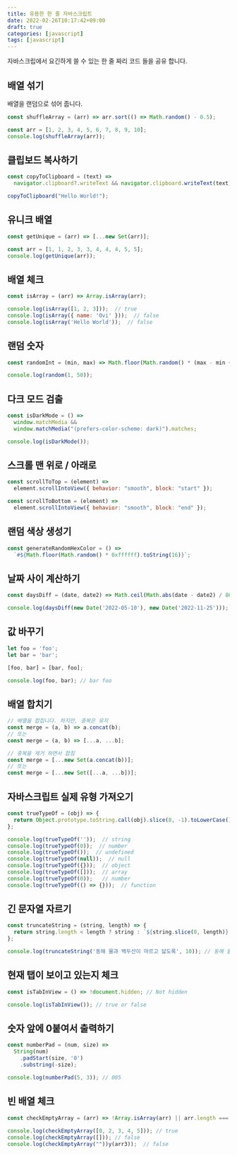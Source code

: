 ```yaml
---
title: 유용한 한 줄 자바스크립트
date: 2022-02-26T10:17:42+09:00
draft: true
categories: [javascript]
tags: [javascript]
---
```


자바스크립에서 요긴하게 쓸 수 있는 한 줄 짜리 코드 들을 공유 합니다.

## 배열 섞기
배열을 랜덤으로 섞어 줍니다.
```javascript
const shuffleArray = (arr) => arr.sort(() => Math.random() - 0.5);

const arr = [1, 2, 3, 4, 5, 6, 7, 8, 9, 10];  
console.log(shuffleArray(arr));
```

## 클립보드 복사하기

```javascript
const copyToClipboard = (text) =>
  navigator.clipboard?.writeText && navigator.clipboard.writeText(text);

copyToClipboard("Hello World!");
```



## 유니크 배열

```javascript
const getUnique = (arr) => [...new Set(arr)];

const arr = [1, 1, 2, 3, 3, 4, 4, 4, 5, 5];
console.log(getUnique(arr));
```



## 배열 체크

```javascript
const isArray = (arr) => Array.isArray(arr);

console.log(isArray([1, 2, 3]));  // true
console.log(isArray({ name: 'Ovi' }));  // false
console.log(isArray('Hello World'));  // false
```



## 랜덤 숫자

```javascript
const randomInt = (min, max) => Math.floor(Math.random() * (max - min + 1) + min);

console.log(random(1, 50));
```



## 다크 모드 검출

```javascript
const isDarkMode = () =>
  window.matchMedia &&
  window.matchMedia("(prefers-color-scheme: dark)").matches;

console.log(isDarkMode());
```



## 스크롤 맨 위로 / 아래로

```javascript
const scrollToTop = (element) =>
  element.scrollIntoView({ behavior: "smooth", block: "start" });

const scrollToBottom = (element) =>
  element.scrollIntoView({ behavior: "smooth", block: "end" });
```



## 랜덤 색상 생성기

```javascript
const generateRandomHexColor = () =>
  `#${Math.floor(Math.random() * 0xffffff).toString(16)}`;
```



## 날짜 사이 계산하기

```javascript
const daysDiff = (date, date2) => Math.ceil(Math.abs(date - date2) / 86400000);

console.log(daysDiff(new Date('2022-05-10'), new Date('2022-11-25')));  // 199
```



## 값 바꾸기

```javascript
let foo = 'foo';
let bar = 'bar';

[foo, bar] = [bar, foo];

console.log(foo, bar); // bar foo
```



## 배열 합치기

```javascript
// 배열을 합칩니다. 하지만, 중복은 유지
const merge = (a, b) => a.concat(b);
// 또는
const merge = (a, b) => [...a, ...b];

// 중복을 제거 하면서 합침
const merge = [...new Set(a.concat(b))];
// 또는
const merge = [...new Set([...a, ...b])];
```



## 자바스크립트 실제 유형 가져오기

```javascript
const trueTypeOf = (obj) => {
  return Object.prototype.toString.call(obj).slice(8, -1).toLowerCase();
};

console.log(trueTypeOf(''));  // string
console.log(trueTypeOf(0));  // number
console.log(trueTypeOf());  // undefined
console.log(trueTypeOf(null));  // null
console.log(trueTypeOf({}));  // object
console.log(trueTypeOf([]));  // array
console.log(trueTypeOf(0));   // number
console.log(trueTypeOf(() => {}));  // function
```



## 긴 문자열 자르기

```javascript
const truncateString = (string, length) => {
  return string.length < length ? string : `${string.slice(0, length)}...`;
};

console.log(truncateString('동해 물과 백두산이 마르고 닳도록', 10)); // 동해 물과 백두산이
```



## 현재 탭이 보이고 있는지 체크

```javascript
const isTabInView = () => !document.hidden; // Not hidden

console.log(isTabInView()); // true or false
```



## 숫자 앞에 0붙여서 출력하기

```javascript
const numberPad = (num, size) =>
  String(num)
    .padStart(size, '0')
    .substring(-size);

console.log(numberPad(5, 3)); // 005
```



## 빈 배열 체크

```javascript
const checkEmptyArray = (arr) => !Array.isArray(arr) || arr.length === 0;
 
console.log(checkEmptyArray([0, 2, 3, 4, 5])); // true
console.log(checkEmptyArray([])); // false
console.log(checkEmptyArray(""))y(arr3));  // false
```
